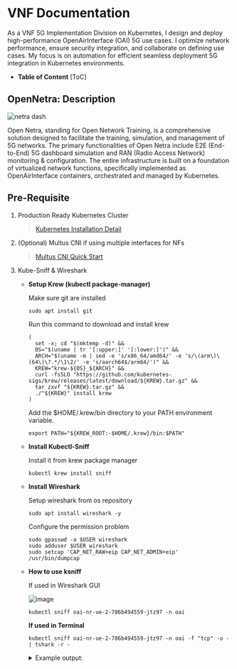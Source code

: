 # VNF Documentation 

As a VNF 5G Implementation Division on Kubernetes, I design and deploy high-performance OpenAirInterface (OAI) 5G use cases. I optimize network performance, ensure security integration, and collaborate on defining use cases. My focus is on automation for efficient seamless deployment 5G integration in Kubernetes environments.

- **Table of Content**
[ToC]

## OpenNetra: Description

![netra dash](https://hackmd.io/_uploads/Bk2avI4ST.jpg)


Open Netra, standing for Open Network Training, is a comprehensive solution designed to facilitate the training, simulation, and management of 5G networks. The primary functionalities of Open Netra include E2E (End-to-End) 5G dashboard simulation and RAN (Radio Access Network) monitoring & configuration. The entire infrastructure is built on a foundation of virtualized network functions, specifically implemented as OpenAirInterface containers, orchestrated and managed by Kubernetes.

## Pre-Requisite

1. Production Ready Kubernetes Cluster

    > [Kubernetes Installation Detail](https://hackmd.io/@openetra/H1alUII_T)

2. (Optional) Multus CNI if using multiple interfaces for NFs
    > [Multus CNI Quick Start](https://github.com/k8snetworkplumbingwg/multus-cni/blob/master/docs/quickstart.md)
4. Kube-Sniff & Wireshark

    * **Setup Krew (kubectl package-manager)**

        Make sure git are installed

        ```=bash
        sudo apt install git 
        ```
        Run this command to download and install krew
        ```=bash
        (
          set -x; cd "$(mktemp -d)" &&
          OS="$(uname | tr '[:upper:]' '[:lower:]')" &&
          ARCH="$(uname -m | sed -e 's/x86_64/amd64/' -e 's/\(arm\)\(64\)\?.*/\1\2/' -e 's/aarch64$/arm64/')" &&
          KREW="krew-${OS}_${ARCH}" &&
          curl -fsSLO "https://github.com/kubernetes-sigs/krew/releases/latest/download/${KREW}.tar.gz" &&
          tar zxvf "${KREW}.tar.gz" &&
          ./"${KREW}" install krew
        )
        ```
        Add the $HOME/.krew/bin directory to your PATH environment variable.
        ```=bash
        export PATH="${KREW_ROOT:-$HOME/.krew}/bin:$PATH"
        ```
    * **Install Kubectl-Sniff**

        Install it from krew package manager

        ```=bah
        kubectl krew install sniff
        ```
    * **Install Wireshark**

        Setup wireshark from os repository

        ```=bash
        sudo apt install wireshark -y
        ```
        Configure the permission problem

        ```=bash
        sudo gpasswd -a $USER wireshark
        sudo adduser $USER wireshark
        sudo setcap 'CAP_NET_RAW+eip CAP_NET_ADMIN+eip' /usr/bin/dumpcap
        ```

    * **How to use ksniff**

        If used in Wireshark GUI

        ![image](https://hackmd.io/_uploads/B1p46OkK6.png)

        ```
        kubectl sniff oai-nr-ue-2-786b494559-jtz97 -n oai
        ```

        **If used in Terminal**

        ```
        kubectl sniff oai-nr-ue-2-786b494559-jtz97 -n oai -f "tcp" -o - | tshark -r -
        ```
        <details> <summary>Example output:</summary>


        ```=output
        INFO[0000] using tcpdump path at: '/home/rafli/.krew/store/sniff/v1.6.2/static-tcpdump'
        INFO[0000] no container specified, taking first container we found in pod.
        INFO[0000] selected container: 'nr-ue'
        INFO[0000] sniffing method: upload static tcpdump
        INFO[0000] sniffing on pod: 'oai-nr-ue-2-786b494559-jtz97' [namespace: 'oai', container: 'nr-ue', filter: 'tcp', interface: 'any']
        INFO[0000] uploading static tcpdump binary from: '/home/rafli/.krew/store/sniff/v1.6.2/static-tcpdump' to: '/tmp/static-tcpdump'
        INFO[0000] uploading file: '/home/rafli/.krew/store/sniff/v1.6.2/static-tcpdump' to '/tmp/static-tcpdump' on container: 'nr-ue'
        INFO[0000] executing command: '[/bin/sh -c test -f /tmp/static-tcpdump]' on container: 'nr-ue', pod: 'oai-nr-ue-2-786b494559-jtz97', namespace: 'oai'
        INFO[0000] command: '[/bin/sh -c test -f /tmp/static-tcpdump]' executing successfully exitCode: '0', stdErr :''
        INFO[0000] file found: ''
        INFO[0000] file was already found on remote pod
        INFO[0000] tcpdump uploaded successfully
        INFO[0000] output file option specified, storing output in: '-'
        INFO[0000] start sniffing on remote container
        INFO[0000] executing command: '[/tmp/static-tcpdump -i any -U -w - tcp]' on container: 'nr-ue', pod: 'oai-nr-ue-2-786b494559-jtz97', namespace: 'oai'
            1   0.000000 10.233.75.62 → 10.233.75.54 TCP 100 44242 → 4043 [PSH, ACK] Seq=1 Ack=1 Win=24091 Len=32 TSval=2131950554 TSecr=1253996121
            2   0.000066 10.233.75.62 → 10.233.75.54 TCP 64376 44242 → 4043 [PSH, ACK] Seq=33 Ack=1 Win=24091 Len=64308 TSval=2131950554 TSecr=1253996121
            3   0.000100 10.233.75.54 → 10.233.75.62 TCP 68 4043 → 44242 [ACK] Seq=1 Ack=64341 Win=16287 Len=0 TSval=1253996122 TSecr=2131950554
        ```
        </details>
